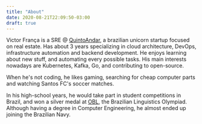```yaml
---
title: "About"
date: 2020-08-21T22:09:50-03:00
draft: true
---
```


Victor França is a SRE @ [QuintoAndar](https://quintoandar.com.br), a brazilian unicorn startup focused on real estate. Has about 3 years specializing in cloud architecture, DevOps, infrastructure automation and backend development. He enjoys learning about new stuff, and automating every possible tasks. His main interests nowadays are Kubernetes, Kafka, Go, and contributing to open-source. 

When he's not coding, he likes gaming, searching for cheap computer parts and watching Santos FC's soccer matches.

In his high-school years, he would take part in student competitions in Brazil, and won a silver medal at [OBL](obling.org), the Brazilian Linguistics Olympiad. Although having a degree in Computer Engineering, he almost ended up joining the Brazilian Navy.
